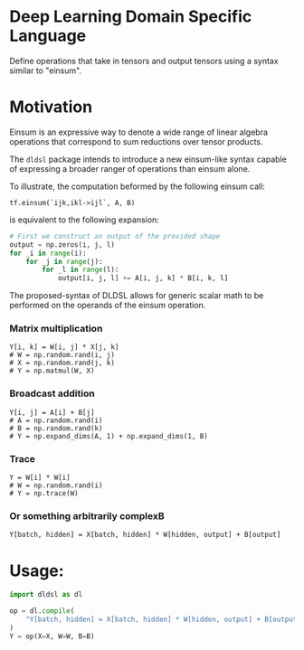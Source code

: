 # Deep Learning Domain Specific Language

 
 Define operations that take in tensors and output tensors using a syntax similar to "einsum".


# Motivation

Einsum is an expressive way to denote a wide range of linear algebra operations that
correspond to sum reductions over tensor products.

The `dldsl` package intends to introduce a new einsum-like syntax capable of expressing a broader
ranger of operations than einsum alone.

To illustrate, the computation beformed by the following einsum call:
```
tf.einsum(`ijk,ikl->ijl`, A, B)
```

is equivalent to the following expansion:
```python
# First we construct an output of the provided shape
output = np.zeros(i, j, l)
for _i in range(i):
    for _j in range(j):
        for _l in range(l):
            output[i, j, l] += A[i, j, k] * B[i, k, l]
```

The proposed-syntax of DLDSL allows for generic scalar math to be performed on the operands
of the einsum operation.

### Matrix multiplication
 ```
Y[i, k] = W[i, j] * X[j, k]
# W = np.random.rand(i, j)
# X = np.random.rand(j, k)
# Y = np.matmul(W, X)
 ```

### Broadcast addition
```
Y[i, j] = A[i] + B[j]
# A = np.random.rand(i)
# B = np.random.rand(k)
# Y = np.expand_dims(A, 1) + np.expand_dims(1, B)
```

### Trace
```
Y = W[i] * W[i]
# W = np.random.rand(i)
# Y = np.trace(W)
``` 

### Or something arbitrarily complexB
```
Y[batch, hidden] = X[batch, hidden] * W[hidden, output] + B[output]
```


# Usage:
```python
import dldsl as dl

op = dl.compile(
    "Y[batch, hidden] = X[batch, hidden] * W[hidden, output] + B[output]"
)
Y = op(X=X, W=W, B=B) 
```
